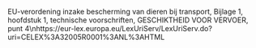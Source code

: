 EU-verordening inzake bescherming van dieren bij transport, Bijlage 1, hoofdstuk 1, technische voorschriften, GESCHIKTHEID VOOR VERVOER, punt 4\nhttps://eur-lex.europa.eu/LexUriServ/LexUriServ.do?uri=CELEX%3A32005R0001%3ANL%3AHTML
